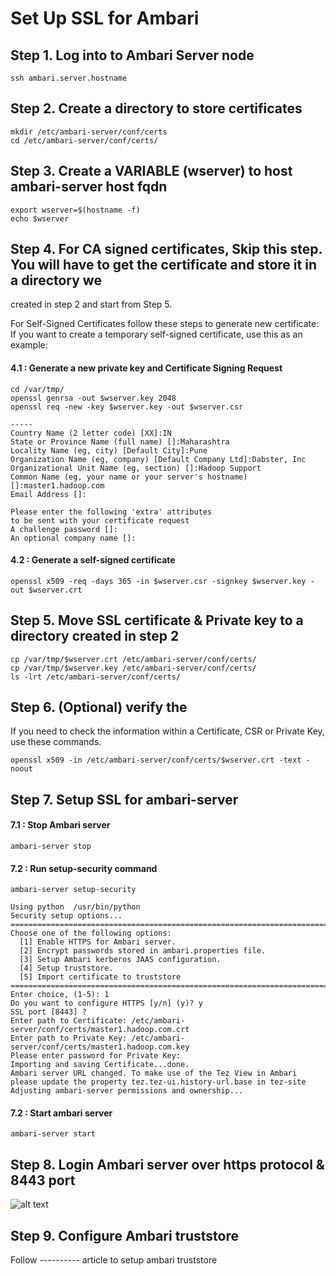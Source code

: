 # Set Up SSL for Ambari


## Step 1. Log into to Ambari Server node

`ssh ambari.server.hostname`


## Step 2. Create a directory to store certificates
```
mkdir /etc/ambari-server/conf/certs
cd /etc/ambari-server/conf/certs/
```

## Step 3. Create a VARIABLE (wserver) to host ambari-server host fqdn

```
export wserver=$(hostname -f)
echo $wserver
```

## Step 4. For CA signed certificates, Skip this step. You will have to get the certificate and store it in a directory we
created in step 2 and start from Step 5.

For Self-Signed Certificates follow these steps to generate new certificate:
If you want to create a temporary self-signed certificate, use this as an example:

#### 4.1 : Generate a new private key and Certificate Signing Request
```
cd /var/tmp/
openssl genrsa -out $wserver.key 2048
openssl req -new -key $wserver.key -out $wserver.csr
```

```
-----
Country Name (2 letter code) [XX]:IN
State or Province Name (full name) []:Maharashtra
Locality Name (eg, city) [Default City]:Pune
Organization Name (eg, company) [Default Company Ltd]:Dabster, Inc
Organizational Unit Name (eg, section) []:Hadoop Support
Common Name (eg, your name or your server's hostname) []:master1.hadoop.com
Email Address []:

Please enter the following 'extra' attributes
to be sent with your certificate request
A challenge password []:
An optional company name []:
```


#### 4.2 : Generate a self-signed certificate
```
openssl x509 -req -days 365 -in $wserver.csr -signkey $wserver.key -out $wserver.crt
```

## Step 5. Move SSL certificate & Private key to a directory created in step 2

```
cp /var/tmp/$wserver.crt /etc/ambari-server/conf/certs/
cp /var/tmp/$wserver.key /etc/ambari-server/conf/certs/
ls -lrt /etc/ambari-server/conf/certs/
```

## Step 6. (Optional) verify the 
If you need to check the information within a Certificate, CSR or Private Key, use these commands.

`openssl x509 -in /etc/ambari-server/conf/certs/$wserver.crt -text -noout`


## Step 7. Setup SSL for ambari-server

#### 7.1 : Stop Ambari server

`ambari-server stop`

#### 7.2 : Run setup-security command

`ambari-server setup-security`


```
Using python  /usr/bin/python
Security setup options...
===========================================================================
Choose one of the following options:
  [1] Enable HTTPS for Ambari server.
  [2] Encrypt passwords stored in ambari.properties file.
  [3] Setup Ambari kerberos JAAS configuration.
  [4] Setup truststore.
  [5] Import certificate to truststore
===========================================================================
Enter choice, (1-5): 1
Do you want to configure HTTPS [y/n] (y)? y
SSL port [8443] ?
Enter path to Certificate: /etc/ambari-server/conf/certs/master1.hadoop.com.crt
Enter path to Private Key: /etc/ambari-server/conf/certs/master1.hadoop.com.key
Please enter password for Private Key:
Importing and saving Certificate...done.
Ambari server URL changed. To make use of the Tez View in Ambari please update the property tez.tez-ui.history-url.base in tez-site
Adjusting ambari-server permissions and ownership...
```

#### 7.2 : Start ambari server
`ambari-server start`


## Step 8. Login Ambari server over https protocol & 8443 port


![alt text](https://github.com/dabsterindia/LABs/blob/master/SSL-TLS/ambari-server%20SSL%20UI-%20Self%20Signed.png)
      

## Step 9. Configure Ambari truststore

Follow ---------- article to setup ambari truststore
